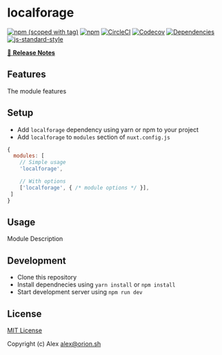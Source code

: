 # localforage
[![npm (scoped with tag)](https://img.shields.io/npm/v/localforage/latest.svg?style=flat-square)](https://npmjs.com/package/localforage)
[![npm](https://img.shields.io/npm/dt/localforage.svg?style=flat-square)](https://npmjs.com/package/localforage)
[![CircleCI](https://img.shields.io/circleci/project/github/.svg?style=flat-square)](https://circleci.com/gh/)
[![Codecov](https://img.shields.io/codecov/c/github/.svg?style=flat-square)](https://codecov.io/gh/)
[![Dependencies](https://david-dm.org//status.svg?style=flat-square)](https://david-dm.org/)
[![js-standard-style](https://img.shields.io/badge/code_style-standard-brightgreen.svg?style=flat-square)](http://standardjs.com)

> 

[📖 **Release Notes**](./CHANGELOG.md)

## Features

The module features

## Setup
- Add `localforage` dependency using yarn or npm to your project
- Add `localforage` to `modules` section of `nuxt.config.js`

```js
{
  modules: [
    // Simple usage
    'localforage',

    // With options
    ['localforage', { /* module options */ }],
 ]
}
```

## Usage

Module Description

## Development

- Clone this repository
- Install dependnecies using `yarn install` or `npm install`
- Start development server using `npm run dev`

## License

[MIT License](./LICENSE)

Copyright (c) Alex <alex@orion.sh>
